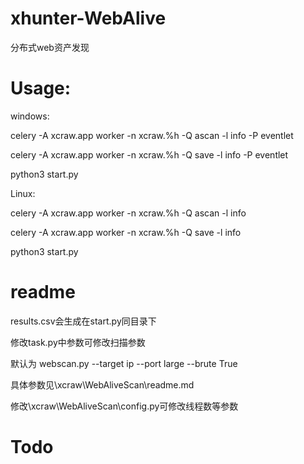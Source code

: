 # xhunter-WebAlive
分布式web资产发现


# Usage:

windows:

 celery -A xcraw.app worker -n xcraw.%h -Q ascan -l info -P eventlet
 
 celery -A xcraw.app worker -n xcraw.%h -Q save -l info -P eventlet
 
 python3 start.py
 
Linux:

 celery -A xcraw.app worker -n xcraw.%h -Q ascan -l info
 
 celery -A xcraw.app worker -n xcraw.%h -Q save -l info
 
 python3 start.py
 
# readme

 results.csv会生成在start.py同目录下
 
 修改task.py中参数可修改扫描参数
 
 默认为 webscan.py --target ip --port large --brute True
 
 具体参数见\xcraw\WebAliveScan\readme.md

 修改\xcraw\WebAliveScan\config.py可修改线程数等参数
 
 # Todo
